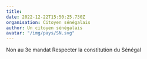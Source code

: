 ```yaml
---
title: 
date: 2022-12-22T15:50:25.730Z
organisation: Citoyen sénégalais 
author: Un citoyen sénégalais 
avatar: "/img/pays/SN.svg"
---
```


Non au 3e mandat 
Respecter la constitution du Sénégal 